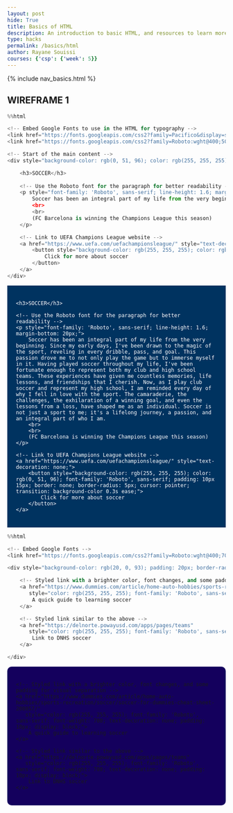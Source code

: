 ```yaml
---
layout: post
hide: True
title: Basics of HTML
description: An introduction to basic HTML, and resources to learn more.
type: hacks
permalink: /basics/html
author: Rayane Souissi
courses: {'csp': {'week': 5}}
---
```


{% include nav_basics.html %}

## WIREFRAME 1


```python
%%html

<!-- Embed Google Fonts to use in the HTML for typography -->
<link href="https://fonts.googleapis.com/css2?family=Pacifico&display=swap" rel="stylesheet">
<link href="https://fonts.googleapis.com/css2?family=Roboto:wght@400;500&display=swap" rel="stylesheet">

<!-- Start of the main content -->
<div style="background-color: rgb(0, 51, 96); color: rgb(255, 255, 255); font-family: 'Pacifico', cursive; padding: 20px;">

    <h3>SOCCER</h3>
    
    <!-- Use the Roboto font for the paragraph for better readability -->
    <p style="font-family: 'Roboto', sans-serif; line-height: 1.6; margin-bottom: 20px;">
        Soccer has been an integral part of my life from the very beginning. Since my early days, I've been drawn to the magic of the sport, reveling in every dribble, pass, and goal. This passion drove me to not only play the game but to immerse myself in it. Having played soccer throughout my life, I've been fortunate enough to represent both my club and high school teams. These experiences have given me countless memories, life lessons, and friendships that I cherish. Now, as I play club soccer and represent my high school, I am reminded every day of why I fell in love with the sport. The camaraderie, the challenges, the exhilaration of a winning goal, and even the lessons from a loss, have shaped me as an individual. Soccer is not just a sport to me; it's a lifelong journey, a passion, and an integral part of who I am. 
        <br>
        <br>
        (FC Barcelona is winning the Champions League this season) 
    </p>

    <!-- Link to UEFA Champions League website -->
    <a href="https://www.uefa.com/uefachampionsleague/" style="text-decoration: none;">
        <button style="background-color: rgb(255, 255, 255); color: rgb(0, 51, 96); font-family: 'Roboto', sans-serif; padding: 10px 15px; border: none; border-radius: 5px; cursor: pointer; transition: background-color 0.3s ease;">
            Click for more about soccer
        </button>
    </a>
</div>

```



<!-- Embed Google Fonts to use in the HTML for typography -->
<link href="https://fonts.googleapis.com/css2?family=Pacifico&display=swap" rel="stylesheet">
<link href="https://fonts.googleapis.com/css2?family=Roboto:wght@400;500&display=swap" rel="stylesheet">

<!-- Start of the main content -->
<div style="background-color: rgb(0, 51, 96); color: rgb(255, 255, 255); font-family: 'Pacifico', cursive; padding: 20px;">

    <h3>SOCCER</h3>

    <!-- Use the Roboto font for the paragraph for better readability -->
    <p style="font-family: 'Roboto', sans-serif; line-height: 1.6; margin-bottom: 20px;">
        Soccer has been an integral part of my life from the very beginning. Since my early days, I've been drawn to the magic of the sport, reveling in every dribble, pass, and goal. This passion drove me to not only play the game but to immerse myself in it. Having played soccer throughout my life, I've been fortunate enough to represent both my club and high school teams. These experiences have given me countless memories, life lessons, and friendships that I cherish. Now, as I play club soccer and represent my high school, I am reminded every day of why I fell in love with the sport. The camaraderie, the challenges, the exhilaration of a winning goal, and even the lessons from a loss, have shaped me as an individual. Soccer is not just a sport to me; it's a lifelong journey, a passion, and an integral part of who I am. 
        <br>
        <br>
        (FC Barcelona is winning the Champions League this season) 
    </p>

    <!-- Link to UEFA Champions League website -->
    <a href="https://www.uefa.com/uefachampionsleague/" style="text-decoration: none;">
        <button style="background-color: rgb(255, 255, 255); color: rgb(0, 51, 96); font-family: 'Roboto', sans-serif; padding: 10px 15px; border: none; border-radius: 5px; cursor: pointer; transition: background-color 0.3s ease;">
            Click for more about soccer
        </button>
    </a>
</div>




```python
%%html

<!-- Embed Google Fonts -->
<link href="https://fonts.googleapis.com/css2?family=Roboto:wght@400;700&display=swap" rel="stylesheet">

<div style="background-color: rgb(20, 0, 93); padding: 20px; border-radius: 10px;">

    <!-- Styled link with a brighter color, font changes, and some padding for visual separation -->
    <a href="https://www.dummies.com/article/home-auto-hobbies/sports-recreation/soccer/soccer-for-dummies-cheat-sheet-208057/" 
       style="color: rgb(255, 255, 255); font-family: 'Roboto', sans-serif; font-weight: 700; text-decoration: none; padding: 10px; display: block;">
        A quick guide to learning soccer
    </a>

    <!-- Styled link similar to the above -->
    <a href="https://delnorte.powayusd.com/apps/pages/teams" 
       style="color: rgb(255, 255, 255); font-family: 'Roboto', sans-serif; font-weight: 700; text-decoration: none; padding: 10px; display: block;">
        Link to DNHS soccer
    </a>

</div>

```



<!-- Embed Google Fonts to use in the HTML for typography -->
<link href="https://fonts.googleapis.com/css2?family=Roboto:wght@400;700&display=swap" rel="stylesheet">

<div style="background-color: rgb(20, 0, 93); padding: 20px; border-radius: 10px;">

    <!-- Styled link with a brighter color, font changes, and some padding for visual separation -->
    <a href="https://www.dummies.com/article/home-auto-hobbies/sports-recreation/soccer/soccer-for-dummies-cheat-sheet-208057/" 
       style="color: rgb(255, 255, 255); font-family: 'Roboto', sans-serif; font-weight: 700; text-decoration: none; padding: 10px; display: block;">
        A quick guide to learning soccer
    </a>

    <!-- Styled link similar to the above -->
    <a href="https://delnorte.powayusd.com/apps/pages/teams" 
       style="color: rgb(255, 255, 255); font-family: 'Roboto', sans-serif; font-weight: 700; text-decoration: none; padding: 10px; display: block;">
        Link to DNHS soccer
    </a>

</div>


